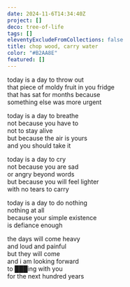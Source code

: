 ```yaml
---
date: 2024-11-6T14:34:40Z
project: []
deco: tree-of-life
tags: []
eleventyExcludeFromCollections: false
title: chop wood, carry water
color: "#B2AA8E"
featured: []
---
```

today is a day to throw out  
that piece of moldy fruit in you fridge  
that has sat for months because  
something else was more urgent  

>

today is a day to breathe  
not because you have to  
not to stay alive  
but because the air is yours  
and you should take it

>

today is a day to cry  
not because you are sad  
or angry beyond words  
but because you will feel lighter  
with no tears to carry  

>

today is a day to do nothing  
nothing at all  
because your simple existence  
is defiance enough  

>

the days will come heavy  
and loud and painful  
but they will come  
and i am looking forward  
to ███ing with you  
for the next hundred years  